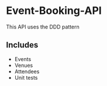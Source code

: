 # Event-Booking-API
This API uses the DDD pattern 

## Includes
- Events
- Venues 
- Attendees
- Unit tests
